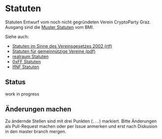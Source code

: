 Statuten
========

Statuten Entwurf vom noch nicht gegründeten Verein CryptoParty Graz. Ausgang sind die
[Muster Statuten](http://www.bmi.gv.at/cms/BMI_Vereinswesen/muster/start.aspx) vom BMI.

Siehe auch:
 * [Statuten im Sinne des Vereinsgesetzes 2002 (rtf)](http://www.bmi.gv.at/cms/BMI_Vereinswesen/muster/files/Verg2002_Vereinsstatuten_2012_01_18_neu.rtf)
 * [Statuten für gemeinnützige Vereine (pdf)](http://www.bmi.gv.at/cms/BMI_Vereinswesen/muster/files/Verg2002_Vereinsstatuten_2012_01_18_neu.rtf)
 * [realraum Statuten](https://git.realraum.at/?p=documents.git;a=blob;f=statuten/main.pdf;hb=HEAD)
 * [0xFF Statuten](http://wiki.graz.funkfeuer.at/Verein?action=AttachFile&do=view&target=Statuten_Graz_2006_10_18_ohne_Dach.pdf)
 * [IfNF Statuten](https://netzfreiheit.org/statuten/)

Status
------

work in progress

Änderungen machen
-----------------
Zu ändernde Stellen sind mit drei Punkten (`...`) markiert.
Bitte Änderungen als Pull-Request machen oder per Issue anmerken und
erst nach Diskusion in den master branch mergen.


